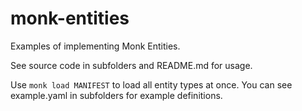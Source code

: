 # monk-entities

Examples of implementing Monk Entities.

See source code in subfolders and README.md for usage. 

Use `monk load MANIFEST` to load all entity types at once.
You can see example.yaml in subfolders for example definitions.
